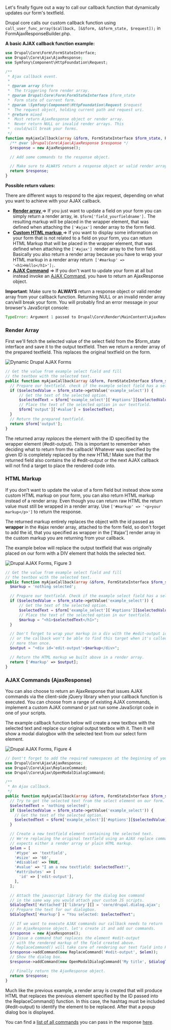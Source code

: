 Let's finally figure out a way to call our callback function that dynamically updates our form's textfield.

Drupal core calls our custom callback function using `call_user_func_array($callback, [&$form, &$form_state, $request]);` in FormAjaxResponseBuilder.php.

**A basic AJAX callback function example:**

```php
use Drupal\Core\Form\FormStateInterface;
use Drupal\Core\Ajax\AjaxResponse;
use Symfony\Component\HttpFoundation\Request;

/**
 * Ajax callback event.
 *
 * @param array $form
 *  The triggering form render array.
 * @param Drupal\Core\Form\FormStateInterface $form_state
 *  Form state of current form.
 * @param \Symfony\Component\HttpFoundation\Request $request
 *  The request object, holding current path and request uri.
 * @return mixed
 *  Must return AjaxResponse object or render array.
 *  Never return NULL or invalid render arrays. This
 *  could/will break your forms.
 */
function myAjaxCallback(array &$form, FormStateInterface $form_state, Request $request) {
  /** @var \Drupal\Core\Ajax\AjaxResponse $response */
  $response = new AjaxResponse();

  // Add some commands to the response object.

  // Make sure to ALWAYS return a response object or valid render array.
  return $response;
}
```

**Possible return values:**

There are different ways to respond to the ajax request, depending on what you want to achieve with your AJAX callback.

* [**Render array** ](#ajax%5Fcallback%5Frender%5Farray)\=> If you just want to update a field on your form you can simply return a render array, ie. `$form['field_yourfieldname'].` The resulting markup will be placed in the wrapper element, that was defined when attaching the `['#ajax']` render array to the form field.
* [**Custom HTML markup** ](#ajax%5Fcallback%5Fhtml%5Fmarkup)\=> If you want to display some information on your form that is not related to a field on your form, you can return HTML Markup that will be placed in the wrapper element, that was defined when attaching the `['#ajax'] `render array to the form field. Basically you also return a render array because you have to wrap your HTML markup in a render array return` ['#markup' => '<h1>Hello</h1>'];`.
* [**AJAX Command**](#ajax%5Fcallback%5Fajax%5Fcommands) \=> If you don't want to update your form at all but instead invoke an [AJAX Command,](http://api.drupal.org/api/drupal/core%21lib%21Drupal%21Core%21Ajax%21CommandInterface.php/interface/implements/CommandInterface) you have to return an AjaxResponse object.

**Important**: Make sure to **ALWAYS** return a response object or valid render array from your callback function. Returning NULL or an invalid render array can/will break your form. You will probably find an error message in your browser's JavaScript console:

```php
TypeError: Argument 1 passed to Drupal\Core\Render\MainContent\AjaxRenderer::renderResponse() must be of the type array, null given, called in /web/core/lib/Drupal/Core/Form/FormAjaxResponseBuilder.php on line 89 in Drupal\Core\Render\MainContent\AjaxRenderer->renderResponse() (line 53 of /web/core/lib/Drupal/Core/Render/MainContent/AjaxRenderer.php).
```

### Render Array

First we'll fetch the selected value of the select field from the $form\_state interface and save it to the output textfield. Then we return a render array of the prepared textfield. This replaces the original textfield on the form. 

![Dynamic Drupal AJAX Forms](https://www.drupal.org/files/ajaxforms1.gif)

```php
// Get the value from example select field and fill
// the textbox with the selected text.
public function myAjaxCallback(array &$form, FormStateInterface $form_state) {
  // Prepare our textfield. check if the example select field has a selected option.
  if ($selectedValue = $form_state->getValue('example_select')) {
      // Get the text of the selected option.
      $selectedText = $form['example_select']['#options'][$selectedValue];
      // Place the text of the selected option in our textfield.
      $form['output']['#value'] = $selectedText;
  }
  // Return the prepared textfield.
  return $form['output']; 
}
```

The returned array _replaces_ the element with the ID specified by the wrapper element (#edit-output). This is important to remember when deciding what to return from the callback! Whatever was specified by the given ID is completely replaced by the new HTML! Make sure that the returned field also contains the id #edit-output or the next AJAX callback will not find a target to place the rendered code into.

### HTML Markup

If you don't want to update the value of a form field but instead show some custom HTML markup on your form, you can also return HTML markup instead of a render array. Even though you can return raw HTML the return value must still be wrapped in a render array. Use `['#markup' => '<p>your markup</p>']` to return the response.

The returned markup entirely replaces the object with the id passed as **wrapper** in the #ajax render array, attached to the form field, so don't forget to add the id, that you specified as wrapper in the \['#ajax'\] render array in the custom markup you are returning from your callback.

The example below will replace the output textfield that was originally placed on our form with a DIV element that holds the selected text.

![Drupal AJAX Forms, Figure 3](https://www.drupal.org/files/ajaxforms2.gif)

```php
// Get the value from example select field and fill
// the textbox with the selected text.
public function myAjaxCallback(array &$form, FormStateInterface $form_state) {
  $markup = 'nothing selected';

  // Prepare our textfield. Check if the example select field has a selected option.
  if ($selectedValue = $form_state->getValue('example_select')) {
      // Get the text of the selected option.
      $selectedText = $form['example_select']['#options'][$selectedValue];
      // Place the text of the selected option in our textfield.
      $markup = "<h1>$selectedText</h1>";
  }

  // Don't forget to wrap your markup in a div with the #edit-output id
  // or the callback won't be able to find this target when it's called
  // more than once.
  $output = "<div id='edit-output'>$markup</div>";

  // Return the HTML markup we built above in a render array.
  return ['#markup' => $output];
}
```

### AJAX Commands (AjaxResponse)

You can also choose to return an AjaxResponse that issues AJAX commands via the client-side jQuery library when your callback function is executed. You can choose from a range of existing AJAX commands, implement a custom AJAX command or just run some JavaScript code in one of your scripts.

The example callback function below will create a new textbox with the selected text and replace our original output textbox with it. Then it will show a modal dialogbox with the selected text from our select form element.

![Drupal AJAX Forms, Figure 4](https://www.drupal.org/files/ajaxforms3.gif)

```php
// Dont't forget to add the required namespaces at the beginning of your class/module.
use Drupal\Core\Ajax\AjaxResponse;
use Drupal\Core\Ajax\ReplaceCommand;
use Drupal\Core\Ajax\OpenModalDialogCommand;

/**
 * An Ajax callback.
 */
public function myAjaxCallback(array &$form, FormStateInterface $form_state) {
  // Try to get the selected text from the select element on our form.
  $selectedText = 'nothing selected';
  if ($selectedValue = $form_state->getValue('example_select')) {
    // Get the text of the selected option.
    $selectedText = $form['example_select']['#options'][$selectedValue];
  }

  // Create a new textfield element containing the selected text.
  // We're replacing the original textfield using an AJAX replace command which
  // expects either a render array or plain HTML markup.
  $elem = [
    '#type' => 'textfield',
    '#size' => '60',
    '#disabled' => TRUE,
    '#value' => "I am a new textfield: $selectedText!",
    '#attributes' => [
      'id' => ['edit-output'],
    ],
  ];

  // Attach the javascript library for the dialog box command
  // in the same way you would attach your custom JS scripts.
  $dialogText['#attached']['library'][] = 'core/drupal.dialog.ajax';
  // Prepare the text for our dialogbox.
  $dialogText['#markup'] = "You selected: $selectedText";

  // If we want to execute AJAX commands our callback needs to return
  // an AjaxResponse object. let's create it and add our commands.
  $response = new AjaxResponse();
  // Issue a command that replaces the element #edit-output
  // with the rendered markup of the field created above.
  // ReplaceCommand() will take care of rendering our text field into HTML.
  $response->addCommand(new ReplaceCommand('#edit-output', $elem));
  // Show the dialog box.
  $response->addCommand(new OpenModalDialogCommand('My title', $dialogText, ['width' => '300']));

  // Finally return the AjaxResponse object.
  return $response;
}
```

Much like the previous example, a render array is created that will produce HTML that replaces the previous element specified by the ID passed into the ReplaceCommand() function. In this case, the hashtag must be included (#edit-output) to identify the element to be replaced. After that a popup dialog box is displayed.

You can find a [list of all commands](http://api.drupal.org/api/drupal/core%21lib%21Drupal%21Core%21Ajax%21CommandInterface.php/interface/implements/CommandInterface) you can pass in the response [here](https://api.drupal.org/api/drupal/core%21lib%21Drupal%21Core%21Ajax%21CommandInterface.php/interface/implements/CommandInterface).